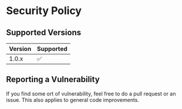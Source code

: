 # Security Policy

## Supported Versions

| Version | Supported          |
| ------- | ------------------ |
| 1.0.x   | :white_check_mark: |

## Reporting a Vulnerability

If you find some ort of vulnerability, feel free to do a pull request or an issue. This also applies to general code improvements.
